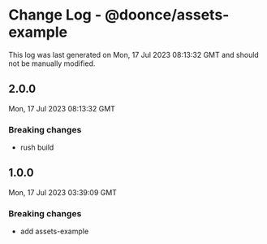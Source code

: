 # Change Log - @doonce/assets-example

This log was last generated on Mon, 17 Jul 2023 08:13:32 GMT and should not be manually modified.

## 2.0.0
Mon, 17 Jul 2023 08:13:32 GMT

### Breaking changes

- rush build

## 1.0.0
Mon, 17 Jul 2023 03:39:09 GMT

### Breaking changes

- add assets-example

